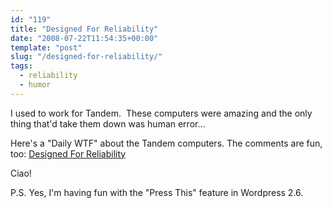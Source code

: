 ```yaml
---
id: "119"
title: "Designed For Reliability"
date: "2008-07-22T11:54:35+00:00"
template: "post"
slug: "/designed-for-reliability/"
tags:
  - reliability
  - humor
---
```


I used to work for Tandem.  These computers were amazing and the only thing
that'd take them down was human error...

Here's a "Daily WTF" about the Tandem computers. The comments are fun, too:
[Designed For Reliability](http://thedailywtf.com/Articles/Designed-For-Reliability.aspx)

Ciao!

P.S. Yes, I'm having fun with the "Press This" feature in Wordpress 2.6.

<!-- more -->
